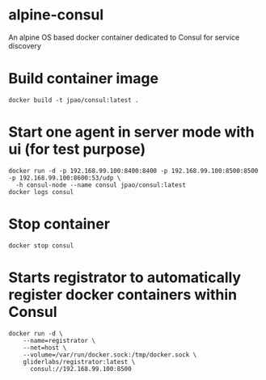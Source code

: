 # alpine-consul
An alpine OS based docker container dedicated to Consul for service discovery

# Build container image

```shell
docker build -t jpao/consul:latest .
```

# Start one agent in server mode with ui (for test purpose)

```shell
docker run -d -p 192.168.99.100:8400:8400 -p 192.168.99.100:8500:8500 -p 192.168.99.100:8600:53/udp \
  -h consul-node --name consul jpao/consul:latest
docker logs consul
```

# Stop container

```shell
docker stop consul
```

# Starts registrator to automatically register docker containers within Consul
```shell
docker run -d \
    --name=registrator \
    --net=host \
    --volume=/var/run/docker.sock:/tmp/docker.sock \
    gliderlabs/registrator:latest \
      consul://192.168.99.100:8500
```
